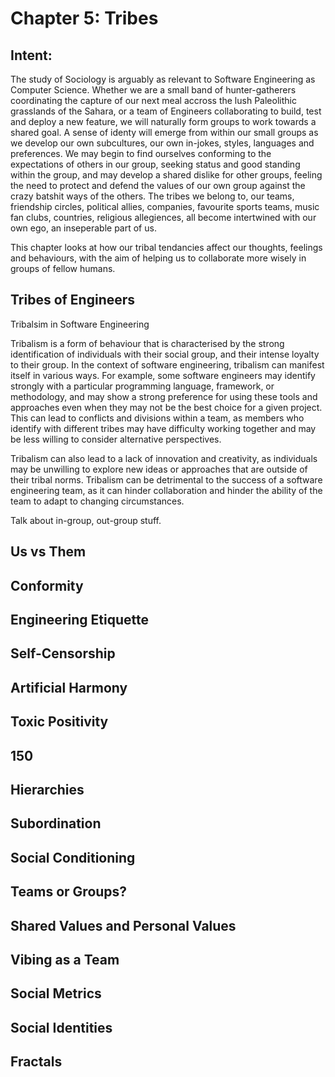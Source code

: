 # Chapter 5: Tribes

## Intent:
The study of Sociology is arguably as relevant to Software Engineering as Computer Science.  Whether we are a small band of hunter-gatherers coordinating the capture of our next meal accross the lush Paleolithic grasslands of the Sahara, or a team of Engineers collaborating to build, test and deploy a new feature, we will naturally form groups to work towards a shared goal.  A sense of identy will emerge from within our small groups as we develop our own subcultures, our own in-jokes, styles, languages and preferences.  We may begin to find ourselves conforming to the expectations of others in our group, seeking status and good standing within the group, and may develop a shared dislike for other groups, feeling the need to protect and defend the values of our own group against the crazy batshit ways of the others.  The tribes we belong to, our teams, friendship circles, political allies, companies, favourite sports teams, music fan clubs, countries, religious allegiences, all become intertwined with our own ego, an inseperable part of us.

This chapter looks at how our tribal tendancies affect our thoughts, feelings and behaviours, with the aim of helping us to collaborate more wisely in groups of fellow humans.

## Tribes of Engineers
Tribalsim in Software Engineering

Tribalism is a form of behaviour that is characterised by the strong identification of individuals with their social group, and their intense loyalty to their group.  In the context of software engineering, tribalism can manifest itself in various ways.  For example, some software engineers may identify strongly with a particular programming language, framework, or methodology, and may show a strong preference for using these tools and approaches even when they may not be the best choice for a given project.  This can lead to conflicts and divisions within a team, as members who identify with different tribes may have difficulty working together and may be less willing to consider alternative perspectives.

Tribalism can also lead to a lack of innovation and creativity, as individuals may be unwilling to explore new ideas or approaches that are outside of their tribal norms. Tribalism can be detrimental to the success of a software engineering team, as it can hinder collaboration and hinder the ability of the team to adapt to changing circumstances.

Talk about in-group, out-group stuff.

## Us vs Them

## Conformity

## Engineering Etiquette

## Self-Censorship

## Artificial Harmony

## Toxic Positivity

## 150

## Hierarchies

## Subordination

## Social Conditioning

## Teams or Groups?

## Shared Values and Personal Values

## Vibing as a Team

## Social Metrics

## Social Identities

## Fractals
